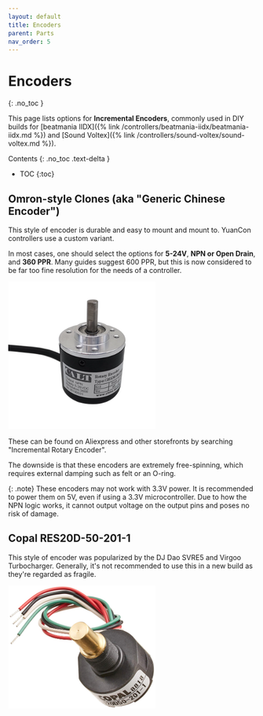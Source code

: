```yaml
---
layout: default
title: Encoders
parent: Parts
nav_order: 5
---
```


# Encoders
{: .no_toc }

This page lists options for **Incremental Encoders**, commonly used in DIY builds for [beatmania IIDX]({% link /controllers/beatmania-iidx/beatmania-iidx.md %}) and [Sound Voltex]({% link /controllers/sound-voltex/sound-voltex.md %}).

Contents
{: .no_toc .text-delta }

- TOC
{:toc}

## Omron-style Clones (aka "Generic Chinese Encoder")

This style of encoder is durable and easy to mount and mount to. YuanCon controllers use a custom variant.

In most cases, one should select the options for **5-24V**, **NPN or Open Drain**, and **360 PPR**. Many guides suggest 600 PPR, but this is now considered to be far too fine resolution for the needs of a controller.

<img src="./img/generic-chinese-encoder.png" width="300" />

These can be found on Aliexpress and other storefronts by searching "Incremental Rotary Encoder".

The downside is that these encoders are extremely free-spinning, which requires external damping such as felt or an O-ring.

{: .note}
These encoders may not work with 3.3V power. It is recommended to power them on 5V, even if using a 3.3V microcontroller. Due to how the NPN logic works, it cannot output voltage on the output pins and poses no risk of damage.

## Copal RES20D-50-201-1

This style of encoder was popularized by the DJ Dao SVRE5 and Virgoo Turbocharger. Generally, it's not recommended to use this in a new build as they're regarded as fragile.

<img src="./img/copal_res20d-50-201-1.png" width="300" />